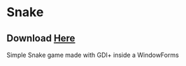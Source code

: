 # Snake
## Download [Here](https://github.com/Cynastic/Snake/releases/download/1.0/Snake.zip)
Simple Snake game made with GDI+ inside a WindowForms
